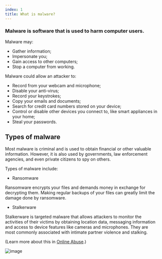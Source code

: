```yaml
---
index: 1
title: What is malware?
---
```

### Malware is software that is used to harm computer users. 

Malware may: 

* Gather information;
* Impersonate you; 
* Gain access to other computers; 
* Stop a computer from working. 

Malware could allow an attacker to:

* Record from your webcam and microphone;
* Disable your anti-virus; 
* Record your keystrokes; 
* Copy your emails and documents; 
* Search for credit card numbers stored on your device;
* Control or disable other devices you connect to, like smart appliances in your home;
* Steal your passwords.

## Types of malware

Most malware is criminal and is used to obtain financial or other valuable information. However, it is also used by governments, law enforcement agencies, and even private citizens to spy on others. 

Types of malware include: 

* Ransomware

Ransomware encrypts your files and demands money in exchange for decrypting them. Making regular backups of your files can greatly limit the damage done by ransomware.

* Stalkerware

Stalkerware is targeted malware that allows attackers to monitor the activities of their victims by obtaining location data, messaging information and access to device features like cameras and microphones. They are most commonly associated with intimate partner violence and stalking.

(Learn more about this in [Online Abuse](umbrella://communications/online-abuse/expert).)

![image](malware1.png)